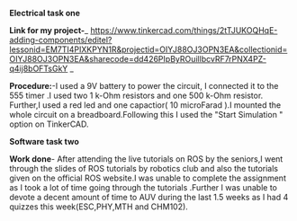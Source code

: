 **Electrical task one**

**Link for my project-**_ https://www.tinkercad.com/things/2tTJUKOQHqE-adding-components/editel?lessonid=EM7TI4PIXKPYN1R&projectid=OIYJ88OJ3OPN3EA&collectionid=OIYJ88OJ3OPN3EA&sharecode=dd426PIpByROuillbcvRF7rPNX4PZ-q4ij8bOFTsGkY _

**Procedure:**-I used a 9V battery to power the circuit, I connected it to the 555 timer .I used two 1 k-Ohm resistors and one 500 k-Ohm resistor. Further,I used a red led and one capactior( 10 microFarad ).I mounted the whole circuit on a breadboard.Following this I used the "Start Simulation " option on TinkerCAD. 


**Software task two**

**Work done**- After attending the live tutorials on ROS by the seniors,I went through the slides of ROS tutorials by  robotics club and also the tutorials given on the official ROS website.I was unable to complete the assignment as I took a lot of time going through the tutorials .Further I was unable to devote a decent amount of time to AUV during the last 1.5 weeks as I had 4 quizzes this week(ESC,PHY,MTH and CHM102).

